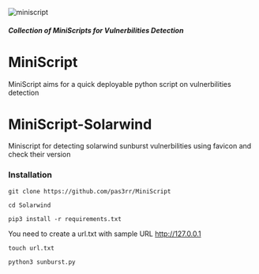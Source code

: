 ![miniscript](https://user-images.githubusercontent.com/32186957/102534450-bac19480-40e1-11eb-9b54-e1ce2628c3de.png)
<h5> Collection of MiniScripts for Vulnerbilities Detection </h5>

# MiniScript
MiniScript aims for a quick deployable python script on vulnerbilities detection 

# MiniScript-Solarwind
Miniscript for detecting solarwind sunburst vulnerbilities using favicon and check their version

### Installation
```
git clone https://github.com/pas3rr/MiniScript
```
```
cd Solarwind
```
```
pip3 install -r requirements.txt
```
You need to create a url.txt with sample URL http://127.0.0.1
```
touch url.txt
```
```
python3 sunburst.py
```
